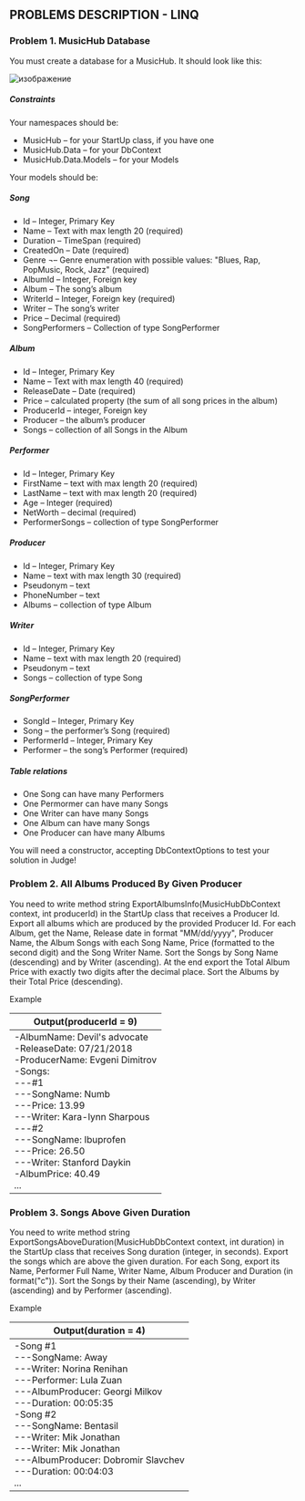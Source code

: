 ## PROBLEMS DESCRIPTION - LINQ


### Problem 1.	MusicHub Database

You must create a database for a MusicHub. It should look like this:

![изображение](https://user-images.githubusercontent.com/82647282/183081215-a7ac9614-b9c8-4c38-b605-d88da5598a0b.png)

##### Constraints

Your namespaces should be:

  +	MusicHub – for your StartUp class, if you have one
  +	MusicHub.Data – for your DbContext
  +	MusicHub.Data.Models – for your Models

Your models should be:

##### Song

  +	Id – Integer, Primary Key
  +	Name – Text with max length 20 (required)
  +	Duration – TimeSpan (required)
  +	CreatedOn – Date (required)
  +	Genre ¬– Genre enumeration with possible values: "Blues, Rap, PopMusic, Rock, Jazz" (required)
  +	AlbumId – Integer, Foreign key
  +	Album – The song’s album
  +	WriterId – Integer, Foreign key (required)
  +	Writer – The song’s writer
  +	Price – Decimal (required)
  +	SongPerformers – Collection of type SongPerformer
  
##### Album

  +	Id – Integer, Primary Key
  +	Name – Text with max length 40 (required)
  +	ReleaseDate – Date (required)
  +	Price – calculated property (the sum of all song prices in the album)
  +	ProducerId – integer, Foreign key
  +	Producer – the album’s producer
  +	Songs – collection of all Songs in the Album 

##### Performer

  +	Id – Integer, Primary Key
  +	FirstName – text with max length 20 (required) 
  +	LastName – text with max length 20 (required) 
  +	Age – Integer (required)
  +	NetWorth – decimal (required)
  +	PerformerSongs – collection of type SongPerformer

##### Producer

  +	Id – Integer, Primary Key
  +	Name – text with max length 30 (required)
  +	Pseudonym – text
  +	PhoneNumber – text
  +	Albums – collection of type Album

##### Writer

  +	Id – Integer, Primary Key
  +	Name – text with max length 20 (required)
  +	Pseudonym – text
  +	Songs – collection of type Song

##### SongPerformer

  +	SongId – Integer, Primary Key
  +	Song – the performer’s Song (required)
  +	PerformerId – Integer, Primary Key
  +	Performer – the song’s Performer (required)

##### Table relations

  +	One Song can have many Performers
  +	One Permormer can have many Songs
  +	One Writer can have many Songs
  +	One Album can have many Songs
  +	One Producer can have many Albums

You will need a constructor, accepting DbContextOptions to test your solution in Judge!

### Problem 2.	All Albums Produced By Given Producer

You need to write method string ExportAlbumsInfo(MusicHubDbContext context, int producerId) in the StartUp class that receives a Producer Id. Export all albums which are produced by the provided Producer Id. For each Album, get the Name, Release date in format "MM/dd/yyyy", Producer Name, the Album Songs with each Song Name, Price (formatted to the second digit) and the Song Writer Name. Sort the Songs by Song Name (descending) and by Writer (ascending). At the end export the Total Album Price with exactly two digits after the decimal place. Sort the Albums by their Total Price (descending).

Example

| Output(producerId = 9) |
| --------- |
| -AlbumName: Devil's advocate <br> -ReleaseDate: 07/21/2018 <br> -ProducerName: Evgeni Dimitrov <br> -Songs: <br> ---#1 <br> ---SongName: Numb <br> ---Price: 13.99 <br> ---Writer: Kara-lynn Sharpous <br> ---#2 <br> ---SongName: Ibuprofen <br> ---Price: 26.50 <br> ---Writer: Stanford Daykin <br> -AlbumPrice: 40.49 <br> ... |

### Problem 3.	Songs Above Given Duration

You need to write method string ExportSongsAboveDuration(MusicHubDbContext context, int duration) in the StartUp class that receives Song duration (integer, in seconds). Export the songs which are above the given duration. For each Song, export its Name, Performer Full Name, Writer Name, Album Producer and Duration (in format("c")). Sort the Songs by their Name (ascending), by Writer (ascending) and by Performer (ascending).

Example


| Output(duration = 4) |
| --------- |
| -Song #1 <br> ---SongName: Away <br> ---Writer: Norina Renihan <br> ---Performer: Lula Zuan <br> ---AlbumProducer: Georgi Milkov <br> ---Duration: 00:05:35 <br> -Song #2 <br> ---SongName: Bentasil <br> ---Writer: Mik Jonathan <br> ---Writer: Mik Jonathan <br> ---AlbumProducer: Dobromir Slavchev <br> ---Duration: 00:04:03 <br> ... |